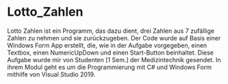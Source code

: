# Lotto_Zahlen
Lotto Zahlen ist ein Programm, das dazu dient, drei Zahlen aus 7 zufällige Zahlen zu nehmen und sie zurückzugeben. Der Code wurde auf Basis einer Windows Form App erstellt,
die, wie in der Aufgabe vorgegeben, einen Textbox, einen NumericUpDown und einen Start-Button beinhaltet. Diese Aufgabe wurde mir von Studenten [1 Sem.] der Medizintechnik
gesendet. In ihrem Modul geht es um die Programmierung mit C# und Windows Form mithilfe von Visual Studio 2019.
